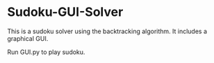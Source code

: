 # Sudoku-GUI-Solver
This is a sudoku solver using the backtracking algorithm. It includes a graphical GUI.

Run GUI.py to play sudoku.

